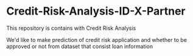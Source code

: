 # Credit-Risk-Analysis-ID-X-Partner


This repository is contains with Credit Risk Analysis

We'd like to make prediction of credit risk application and whether to be approved or not from dataset that consist loan information 
